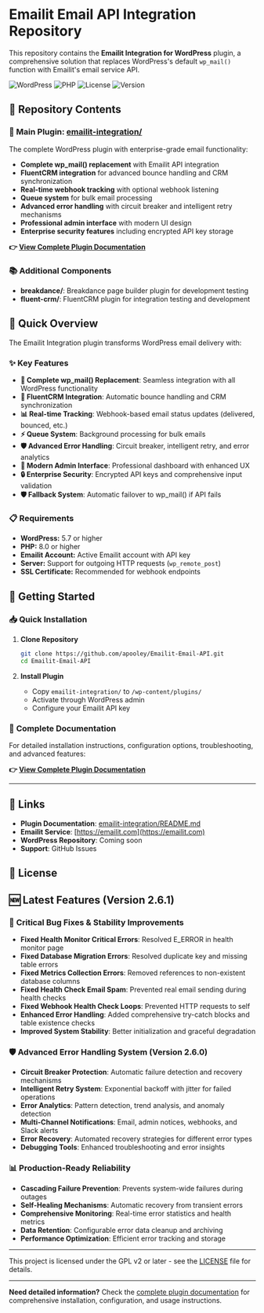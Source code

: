 # Emailit Email API Integration Repository

This repository contains the **Emailit Integration for WordPress** plugin, a comprehensive solution that replaces WordPress's default `wp_mail()` function with Emailit's email service API.

![WordPress](https://img.shields.io/badge/WordPress-5.7+-blue.svg)
![PHP](https://img.shields.io/badge/PHP-8.0+-green.svg)
![License](https://img.shields.io/badge/License-GPL%20v2-blue.svg)
![Version](https://img.shields.io/badge/Version-2.6.1-green.svg)

## 📁 Repository Contents

### 🎯 Main Plugin: [emailit-integration/](./emailit-integration/)
The complete WordPress plugin with enterprise-grade email functionality:
- **Complete wp_mail() replacement** with Emailit API integration
- **FluentCRM integration** for advanced bounce handling and CRM synchronization
- **Real-time webhook tracking** with optional webhook listening
- **Queue system** for bulk email processing
- **Advanced error handling** with circuit breaker and intelligent retry mechanisms
- **Professional admin interface** with modern UI design
- **Enterprise security features** including encrypted API key storage

**👉 [View Complete Plugin Documentation](./emailit-integration/README.md)**

### 📚 Additional Components
- **breakdance/**: Breakdance page builder plugin for development testing
- **fluent-crm/**: FluentCRM plugin for integration testing and development

## 🚀 Quick Overview

The Emailit Integration plugin transforms WordPress email delivery with:

### ✨ **Key Features**
- **🔄 Complete wp_mail() Replacement**: Seamless integration with all WordPress functionality
- **🤝 FluentCRM Integration**: Automatic bounce handling and CRM synchronization
- **📊 Real-time Tracking**: Webhook-based email status updates (delivered, bounced, etc.)
- **⚡ Queue System**: Background processing for bulk emails
- **🛡️ Advanced Error Handling**: Circuit breaker, intelligent retry, and error analytics
- **🎨 Modern Admin Interface**: Professional dashboard with enhanced UX
- **🔒 Enterprise Security**: Encrypted API keys and comprehensive input validation
- **🛡️ Fallback System**: Automatic failover to wp_mail() if API fails

### 📋 **Requirements**
- **WordPress:** 5.7 or higher
- **PHP:** 8.0 or higher
- **Emailit Account:** Active Emailit account with API key
- **Server:** Support for outgoing HTTP requests (`wp_remote_post`)
- **SSL Certificate:** Recommended for webhook endpoints

## 🚀 Getting Started

### 📥 **Quick Installation**

1. **Clone Repository**
   ```bash
   git clone https://github.com/apooley/Emailit-Email-API.git
   cd Emailit-Email-API
   ```

2. **Install Plugin**
   - Copy `emailit-integration/` to `/wp-content/plugins/`
   - Activate through WordPress admin
   - Configure your Emailit API key

### 📖 **Complete Documentation**

For detailed installation instructions, configuration options, troubleshooting, and advanced features:

**👉 [View Complete Plugin Documentation](./emailit-integration/README.md)**

---

## 🔗 **Links**

- **Plugin Documentation**: [emailit-integration/README.md](./emailit-integration/README.md)
- **Emailit Service**: [https://emailit.com](https://emailit.com)
- **WordPress Repository**: Coming soon
- **Support**: GitHub Issues

## 📄 **License**

## 🆕 Latest Features (Version 2.6.1)

### 🐛 **Critical Bug Fixes & Stability Improvements**
- **Fixed Health Monitor Critical Errors**: Resolved E_ERROR in health monitor page
- **Fixed Database Migration Errors**: Resolved duplicate key and missing table errors
- **Fixed Metrics Collection Errors**: Removed references to non-existent database columns
- **Fixed Health Check Email Spam**: Prevented real email sending during health checks
- **Fixed Webhook Health Check Loops**: Prevented HTTP requests to self
- **Enhanced Error Handling**: Added comprehensive try-catch blocks and table existence checks
- **Improved System Stability**: Better initialization and graceful degradation

### 🛡️ **Advanced Error Handling System** (Version 2.6.0)
- **Circuit Breaker Protection**: Automatic failure detection and recovery mechanisms
- **Intelligent Retry System**: Exponential backoff with jitter for failed operations
- **Error Analytics**: Pattern detection, trend analysis, and anomaly detection
- **Multi-Channel Notifications**: Email, admin notices, webhooks, and Slack alerts
- **Error Recovery**: Automated recovery strategies for different error types
- **Debugging Tools**: Enhanced troubleshooting and error insights

### 📊 **Production-Ready Reliability**
- **Cascading Failure Prevention**: Prevents system-wide failures during outages
- **Self-Healing Mechanisms**: Automatic recovery from transient errors
- **Comprehensive Monitoring**: Real-time error statistics and health metrics
- **Data Retention**: Configurable error data cleanup and archiving
- **Performance Optimization**: Efficient error tracking and storage

---

This project is licensed under the GPL v2 or later - see the [LICENSE](LICENSE) file for details.

---

**Need detailed information?** Check the [complete plugin documentation](./emailit-integration/README.md) for comprehensive installation, configuration, and usage instructions.
